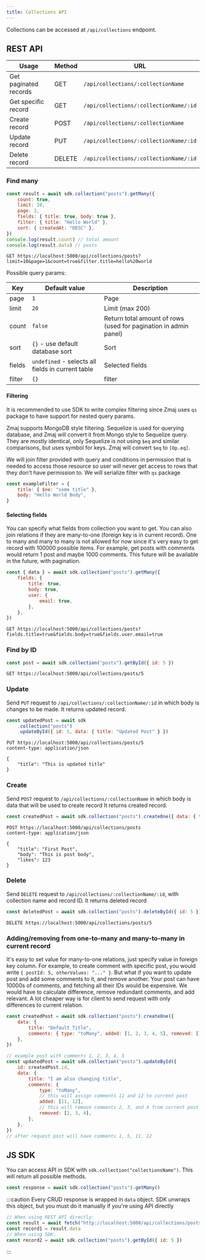 ```yaml
---
title: Collections API
---
```


Collections can be accessed at `/api/collections` endpoint.

## REST API

| Usage                 | Method | URL                                    |
| --------------------- | ------ | -------------------------------------- |
| Get paginated records | GET    | `/api/collections/:collectionName`     |
| Get specific record   | GET    | `/api/collections/:collectionName/:id` |
| Create record         | POST   | `/api/collections/:collectionName`     |
| Update record         | PUT    | `/api/collections/:collectionName/:id` |
| Delete record         | DELETE | `/api/collections/:collectionName/:id` |

### Find many

```js
const result = await sdk.collection("posts").getMany({
	count: true,
	limit: 10,
	page: 2,
	fields: { title: true, body: true },
	filter: { title: "Hello World" },
	sort: { createdAt: "DESC" },
})
console.log(result.count) // total amount
console.log(result.data) // posts
```

```http title="Example HTTP request"
GET https://localhost:5000/api/collections/posts?limit=10&page=1&count=true&filter.title=hello%20world
```

Possible query params:

| Key    | Default value                                     | Description                                                      |
| ------ | ------------------------------------------------- | ---------------------------------------------------------------- |
| page   | `1`                                               | Page                                                             |
| limit  | `20`                                              | Limit (max 200)                                                  |
| count  | `false`                                           | Return total amount of rows (used for pagination in admin panel) |
| sort   | `{}` - use default database sort                  | Sort                                                             |
| fields | `undefined` - selects all fields in current table | Selected fields                                                  |
| filter | `{}`                                              | filter                                                           |

#### Filtering

It is recommended to use SDK to write complex filtering since Zmaj uses `qs` package to have
support for nested query params.

Zmaj supports MongoDB style filtering. Sequelize is used for querying database, and Zmaj will convert
it from Mongo style to Sequelize query.
They are mostly identical, only Sequelize is not using `$eq` and similar comparisons, but uses symbol
for keys. Zmaj will convert `$eq` to `[Op.eq]`.

We will join filter provided with query and conditions in permission that is needed to access those resource
so user will never get access to rows that they don't have permission to.
We will serialize filter with `qs` package

```js
const exampleFilter = {
	title: { $ne: "some title" },
	body: "Hello World Body",
}
```

#### Selecting fields

You can specify what fields from collection you want to get. You can also join relations if they are
many-to-one (foreign key is in current record).
One to many and many to many is not allowed for now since it's very easy to get record with 100000 possible items.
For example, get posts with comments would return 1 post and maybe 1000 comments. This future will
be available in the future, with pagination.

```js
const { data } = await sdk.collection("posts").getMany({
	fields: {
		title: true,
		body: true,
		user: {
			email: true,
		},
	},
})
```

```http title="Example HTTP request"
GET https://localhost:5000/api/collections/posts?fields.title=true&fields.body=true&fields.user.email=true
```

### Find by ID

```js
const post = await sdk.collection("posts").getById({ id: 5 })
```

```http title="Example HTTP request"
GET https://localhost:5000/api/collections/posts/5
```

### Update

Send `PUT` request to `/api/collections/:collectionName/:id` in which body is changes to be made.
It returns updated record.

```js
const updatedPost = await sdk
	.collection("posts")
	.updateById({ id: 5, data: { title: "Updated Post" } })
```

```http title="Example HTTP request"
PUT https://localhost:5000/api/collections/posts/5
content-type: application/json

{
    "title": "This is updated title"
}
```

### Create

Send `POST` request to `/api/collections/:collectionName` in which body is data that will be used to
create record
It returns created record.

```js
const createdPost = await sdk.collection("posts").createOne({ data: { title: "First Post" } })
```

```http title="Example HTTP request"
POST https://localhost:5000/api/collections/posts
content-type: application/json

{
    "title": "First Post",
    "body": "This is post body",
    "likes": 123
}
```

### Delete

Send `DELETE` request to `/api/collections/:collectionName/:id`, with collection name and record ID.
It returns deleted record

```js
const deletedPost = await sdk.collection("posts").deleteById({ id: 5 })
```

```http title="Example HTTP request"
DELETE https://localhost:5000/api/collections/posts/5
```

### Adding/removing from one-to-many and many-to-many in current record

It's easy to set value for many-to-one relations, just specify value in foreign key column.
For example, to create comment with specific post, you would write `{ postId: 5, otherValues: "..." }`.
But what if you want to update post and add some comments to it, and remove another.
Your post can have 10000s of comments, and fetching all their IDs would be expensive. We would have
to calculate difference, remove redundant comments, and add relevant. A lot cheaper way is for
client to send request with only differences to current relation.

<!-- When creating new record, it is possible to simply pass an array, but for consistency, same format
is used. -->

```js
const createdPost = await sdk.collection("posts").createOne({
	data: {
		title: "Default Title",
		comments: { type: "toMany", added: [1, 2, 3, 4, 5], removed: [] },
	},
})

// example post with comments 1, 2, 3, 4, 5
const updatedPost = await sdk.collection("posts").updateById({
	id: createdPost.id,
	data: {
		title: "I am also changing title",
		comments: {
			type: "toMany",
			// this will assign comments 11 and 12 to current post
			added: [11, 12],
			// this will remove comments 2, 3, and 4 from current post
			removed: [2, 3, 4],
		},
	},
})
// after request post will have comments 1, 5, 11, 12
```

## JS SDK

You can access API in SDK with `sdk.collection("collectionsName")`. This will return all possible methods.

```js
const response = await sdk.collection("posts").getMany()
```

:::caution
Every CRUD response is wrapped in `data` object. SDK unwraps this object, but you must do it manually
if you're using API directly

```js
// When using REST API directly:
const result = await fetch("http://localhost:5000/api/collections/posts/5").then((r) => r.json())
const record1 = result.data
// When using SDK:
const record2 = await sdk.collection("posts").getById({ id: 5 })
```

:::
